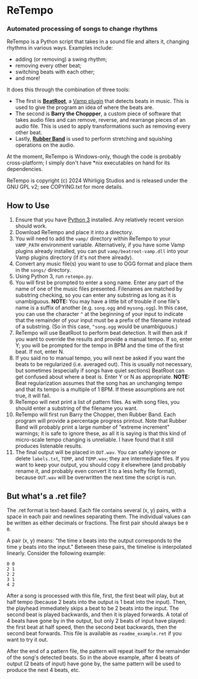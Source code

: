 # ReTempo

### Automated processing of songs to change rhythms

ReTempo is a Python script that takes in a sound file and alters it, changing rhythms in various ways. Examples include:

* adding (or removing) a swing rhythm;
* removing every other beat;
* switching beats with each other;
* and more!

It does this through the combination of three tools:

* The first is **[BeatRoot](https://code.soundsoftware.ac.uk/projects/beatroot-vamp)**, a [Vamp plugin](https://www.vamp-plugins.org/) that detects beats in music. This is used to give the program an idea of where the beats are.
* The second is **Barry the Choppper**, a custom piece of software that takes audio files and can remove, reverse, and rearrange pieces of an audio file. This is used to apply transformations such as removing every other beat.
* Lastly, **[Rubber Band](https://github.com/breakfastquay/rubberband)** is used to perform stretching and squishing operations on the audio.

At the moment, ReTempo is Windows-only, though the code is probably cross-platform; I simply don't have \*nix executables on hand for its dependencies.

ReTempo is copyright (c) 2024 Whirligig Studios and is released under the GNU GPL v2; see COPYING.txt for more details.

## How to Use

1. Ensure that you have [Python 3](https://www.python.org/downloads/) installed. Any relatively recent version should work.
2. Download ReTempo and place it into a directory.
3. You will need to add the `vamp/` directory within ReTempo to your `VAMP_PATH` environment variable. Alternatively, if you have some Vamp plugins already installed, you can put `vamp/beatroot-vamp.dll` into your Vamp plugins directory (if it's not there already).
4. Convert any music file(s) you want to use to OGG format and place them in the `songs/` directory.
5. Using Python 3, run `retempo.py`.
6. You will first be prompted to enter a song name. Enter any part of the name of one of the music files presented. Filenames are matched by substring checking, so you can enter any substring as long as it is unambiguous. **NOTE:** You may have a little bit of trouble if one file's name is a suffix of another (e.g. `song.ogg` and `mysong.ogg`). In this case, you can use the character `^` at the beginning of your input to indicate that the remainder of your input must be a prefix of the filename instead of a substring. (So in this case, `^song.ogg` would be unambiguous.)
7. ReTempo will use BeatRoot to perform beat detection. It will then ask if you want to override the results and provide a manual tempo. If so, enter Y; you will be prompted for the tempo in BPM and the time of the first beat. If not, enter N.
8. If you said no to manual tempo, you will next be asked if you want the beats to be regularized (i.e. averaged out). This is usually not necessary, but sometimes (especially if songs have quiet sections) BeatRoot can get confused about where a beat is. Enter Y or N as appropriate. **NOTE:** Beat regularization assumes that the song has an unchanging tempo and that its tempo is a multiple of 1 BPM. If these assumptions are not true, it will fail.
9. ReTempo will next print a list of pattern files. As with song files, you should enter a substring of the filename you want.
10. ReTempo will first run Barry the Chopper, then Rubber Band. Each program will provide a percentage progress printout. Note that Rubber Band will probably print a large number of "extreme increment" warnings; it is safe to ignore these, as all it is saying is that this kind of micro-scale tempo changing is unreliable. I have found that it still produces listenable results.
11. The final output will be placed in `OUT.wav`. You can safely ignore or delete `labels.txt`, `TEMP`, and `TEMP.wav`; they are intermediate files. If you want to keep your output, you should copy it elsewhere (and probably rename it, and probably even convert it to a less hefty file format), because `OUT.wav` will be overwritten the next time the script is run.

## But what's a .ret file?

The .ret format is text-based. Each file contains several (x, y) pairs, with a space in each pair and newlines separating them. The individual values can be written as either decimals or fractions. The first pair should always be `0 0`.

A pair (x, y) means: "the time x beats into the output corresponds to the time y beats into the input." Between these pairs, the timeline is interpolated linearly. Consider the following example:

    0 0
	2 1
	2 2
	3 1
	4 2

After a song is processed with this file, first, the first beat will play, but at half tempo (because 2 beats into the output is 1 beat into the input). Then, the playhead immediately skips a beat to be 2 beats into the input. The second beat is played backwards, and then it is played forwards. A total of 4 beats have gone by in the output, but only 2 beats of input have played: the first beat at half speed, then the second beat backwards, then the second beat forwards. This file is available as `readme_example.ret` if you want to try it out.

After the end of a pattern file, the pattern will repeat itself for the remainder of the song's detected beats. So in the above example, after 4 beats of output (2 beats of input) have gone by, the same pattern will be used to produce the next 4 beats, etc.

